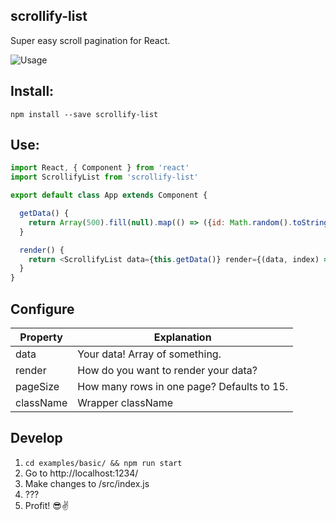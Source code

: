 ## scrollify-list

Super easy scroll pagination for React.

![Usage](https://raw.githubusercontent.com/anttikon/scrollify-list/master/misc/demo.gif)

## Install:
`npm install --save scrollify-list`

## Use:
```javascript
import React, { Component } from 'react'
import ScrollifyList from 'scrollify-list'

export default class App extends Component {

  getData() {
    return Array(500).fill(null).map(() => ({id: Math.random().toString(36).substring(7), name: Math.random().toString(36).substring(7)}))
  }

  render() {
    return <ScrollifyList data={this.getData()} render={(data, index) => <h1 key={data.id}>{data.name}</h1>}/>
  }
}
```

## Configure

Property | Explanation
------------ | -------------
data | Your data! Array of something.
render | How do you want to render your data?
pageSize | How many rows in one page? Defaults to 15.
className | Wrapper className

## Develop

1. `cd examples/basic/ && npm run start`
2. Go to http://localhost:1234/
3. Make changes to /src/index.js
4. ???
5. Profit! 😎✌️
